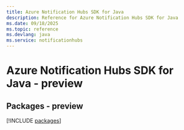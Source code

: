 ```yaml
---
title: Azure Notification Hubs SDK for Java
description: Reference for Azure Notification Hubs SDK for Java
ms.date: 09/18/2025
ms.topic: reference
ms.devlang: java
ms.service: notificationhubs
---
```

# Azure Notification Hubs SDK for Java - preview
## Packages - preview
[!INCLUDE [packages](notification-hubs-index.md)]